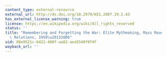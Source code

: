 ```yaml
---
content_type: external-resource
external_url: http://dx.doi.org/10.2979/HIS.2007.19.2.43
has_external_license_warning: true
license: https://en.wikipedia.org/wiki/All_rights_reserved
status: ''
title: "Remembering and Forgetting the War: Elite Mythmaking, Mass Reaction, and Sino-Japanese\
  \ Relations, 1950\u20132006"
uid: 88e9521c-6421-460f-aa82-aea5540f0f4f
wayback_url: ''
---
```


